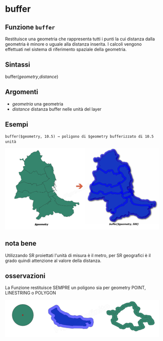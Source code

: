 # buffer

## Funzione `buffer`

Restituisce una geometria che rappresenta tutti i punti la cui distanza dalla geometria è minore o uguale alla distanza inserita. I calcoli vengono effettuati nel sistema di riferimento spaziale della geometria.

## Sintassi

buffer\(_geometry_,_distance_\)

## Argomenti

* _geometria_ una geometria
* _distance_ distanza buffer nelle unità del layer

## Esempi

`buffer($geometry, 10.5) → poligono di $geometry bufferizzato di 10.5 unità`

![](../../../.gitbook/assets/buffer1.png)

## nota bene

Utilizzando SR proiettati l'unità di misura è il metro, per SR geografici è il grado quindi attenzione al valore della distanza.

## osservazioni

La Funzione restituisce SEMPRE un poligono sia per geometry POINT, LINESTRING o POLYGON

![](../../../.gitbook/assets/buffer2.png)

